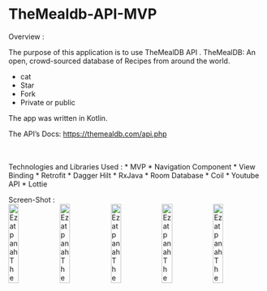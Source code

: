 # TheMealdb-API-MVP

Overview :

The purpose of this application is to use TheMealDB API . TheMealDB: An open, crowd-sourced database of Recipes from around the world.
* cat
* Star
* Fork
* Private or public

The app was written in Kotlin.

The API’s Docs: https://themealdb.com/api.php

<br>
<br>
Technologies and Libraries Used :
* MVP
* Navigation Component
* View Binding
* Retrofit
* Dagger Hilt
* RxJava
* Room Database
* Coil
* Youtube API
* Lottie

Screen-Shot :
<br>
<img alt="Ezatpanah TheMealdb-API-MVP" src="screenshot/Screenshot_1669502836.png" width="20%"><img alt="Ezatpanah TheMealdb-API-MVP" src="screenshot/Screenshot_1669502840.png" width="20%"><img alt="Ezatpanah TheMealdb-API-MVP" src="screenshot/Screenshot_1669502881.png" width="20%"><img alt="Ezatpanah TheMealdb-API-MVP" src="screenshot/Screenshot_1669502891.png" width="20%"><img alt="Ezatpanah TheMealdb-API-MVP" src="screenshot/Screenshot_1669502909.png" width="20%">
